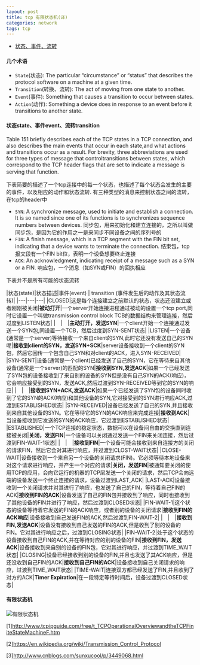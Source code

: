 ```yaml
---
layout: post
title: tcp 有限状态机(译)
categories: network
tags: tcp
---
```






*   [状态、事件、流转](#set)


#### 几个术语

*   `State`(状态): The particular “circumstance” or “status” that describes the protocol software on a machine at a given time.
*   `Transition`(转换、流转): The act of moving from one state to another.
*   `Event`(事件): Something that causes a transition to occur between states.
*   `Action`(动作): Something a device does in response to an event before it transitions to another state.

#### 状态state、事件event、流转transition

Table 151 briefly describes each of the TCP states in a TCP connection, and also describes the main events that occur in each state,and what actions
and transitions occur as a result. For brevity, three abbreviations are used for three types of message that controltransitions between states,
which correspond to the TCP header flags that are set to indicate a message is serving that function.　　

下表简要的描述了一个tcp连接中的每一个状态，也描述了每个状态会发生的主要的事件，以及相应的动作和状态流转. 有三种类型的消息来控制状态之间的流转，在tcp的header中

*   `SYN`: A synchronize message, used to initiate and establish a connection. It is so named since one of its functions is to synchronizes sequence numbers between devices.
    同步包，用来初始化和建立连接的，之所以叫做同步包，是因为它的作用之一是来同步不同设备之间的序列号的
*   `FIN`: A finish message, which is a TCP segment with the FIN bit set, indicating that a device wants to terminate the connection.
    结束包，tcp报文段有一个FIN bit位，表明一个设备想要终止连接
*   `ACK`: An acknowledgment, indicating receipt of a message such as a SYN or a FIN.
    响应包，一个消息（如SYN或FIN）的回执相应

下表并不是所有可能的状态流转

|状态(state)|状态描述|事件(event) | transition (事件发生后的动作及其状态流转)|
|---|---|---|
|CLOSED|这是每个连接建立之前默认的状态，状态还没建立或者刚刚被关闭|**被动打开**|一个server开始连接进程通过被动的设置一个tcp port,同时它设置一个叫做transmission control block TCB的数据结构来管理连接，然后过度到LISTEN状态|
|　|　|**主动打开，发送SYN**|一个client开始一个连接通过发送一个SYN包,同设置一个TCB，然后过度到SYN-SENT状态|
|LISTEN|一个设备(通常是一个server)等待接收一个来自client的SYN,此时它还没有发送自己的SYN呢|**接收到client的SYN，发送SYN+SCK**|server设备接收到一个client的SYN包，然后它回传一个包含自己SYN和对client的ACK，进入SYN-RECEIVED|
|SYN-SENT|设备(通常是一个client)已经发送了自己的SYN，它在等待来自其他设备(通常是一个server)的匹配的SYN|**接收到SYN,发送ACK**|如果一个已经发送了SYN包的设备接收到了来自别的设备的SYN但是没有自己SYN的ACK(响应)，它会响应接受到的SYN，发送ACK,然后过渡到SYN-RECEIVED等到它的SYN的响应|
|　|　|**接收到SYN+ACK,发送ACK**|如果一个已经发送了SYN包的设备同时收到了它的SYN的ACK(响应)和其他设备的SYN,它对接受到的SYN进行响应ACK,过渡到ESTABLISHED状态|
|SYN-RECEIVED|设备已经发送了自己的SYN,并且接收到来自其他设备的SYN。它在等待它的SYN的ACK响应来完成连接|**接收到ACK**|当设备接收到它发送的SYN的ACK响应，它过渡到ESTABLISHED状态|
|ESTABLISHED|一个TCP连接的稳定状态，数据可以在设备间自由的交换直到连接被关闭|**关闭，发送FIN**|一个设备可以关闭通过发送一个FIN来关闭连接，然后过渡到FIN-WAIT-1状态|
|　|　|**接收到FIN**|一个设备可能会接收到来自连接方的关闭的请求FIN，然后它会对其进行响应，并过渡到CLOST-WAIT状态|
|CLOSE-WAIT|设备接收到一个来自另一个设备的关闭请求(FIN)。它必须等待本地设备来对这个请求进行响应，并产生一个对应的请求|**关闭，发送FIN**|被通知要关闭的使用TCP的应用，会向它运行的机器的TCP层发送一个关闭的请求，然后TCP会向远端的设备发送一个终止连接的请求，设备过渡到LAST_ACK|
|LAST-ACK|设备接收到一个关闭请求并对其进行了响应，也发送了自己的FIN，等待着自己FIN的ACK|**接收到FIN的ACK**|设备发送了自己的FIN包并接收到了响应，同时也接收到了其他设备的FIN并进行了响应，然后过渡到CLOSED状态|
|FIN-WAIT-1|这个状态的设备等待着它发送的FIN的ACK响应，或者别的设备的关闭请求|**接收到FIN的ACK响应**|设备接收到自己发送FIN的ACK,然后过渡到FIN-WAIT-2|
|　|　|**接收到FIN,发送ACK**|设备没有接收到自己发送的FIN的ACK,但是收到了别的设备的FIN。它对其进行响应之后，过渡到CLOSING状态|
|FIN-WAIT-2|处于这个状态的设备接收到自己FIN的ACK,并在等待对应的别的设备的FIN|**接收到FIN，发送ACK**|设备接收到来自别的设备的FIN包，它对其进行响应，并过渡到TIME_WAIT状态|
|CLOSING|设备已经接收到别的设备的FIN,并且也发送了其ACK响应，但是还没收到自己FIN的ACK|**接收到自己FIN的ACK**|设备接收到自己关闭请求的响应，过渡到TIME_WAIT状态|
|TIME-WAIT|连接双方都已经发送了FIN,并且收到了对方的ACK|**Timer Expiration**|在一段特定等待时间后，设备过渡到CLOSED状态|

#### 有限状态机

![有限状态机](http://lcj1992.github.io/images/network/tcpFsm.png)

[1]<http://www.tcpipguide.com/free/t_TCPOperationalOverviewandtheTCPFiniteStateMachineF.htm>

[2]<https://en.wikipedia.org/wiki/Transmission_Control_Protocol>

[3]<http://www.cnblogs.com/sunxucool/p/3449068.html>
